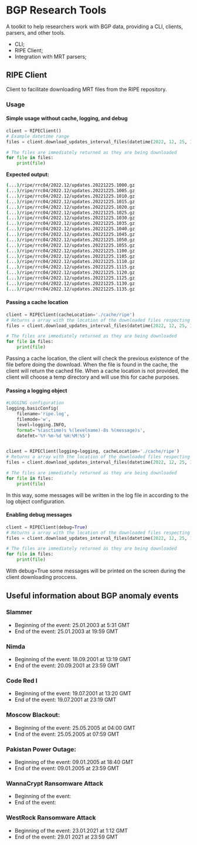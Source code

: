 # BGP Research Tools

A toolkit to help researchers work with BGP data, providing a CLI, clients, parsers, and other tools.

* CLI;
* RIPE Client;
* Integration with MRT parsers;      


## RIPE Client

Client to facilitate downloading MRT files from the RIPE repository.

### Usage

#### Simple usage without cache, logging, and debug

```python
client = RIPEClient()
# Example datetime range
files = client.download_updates_interval_files(datetime(2022, 12, 25, 10, 0), datetime(2022, 12, 25, 11, 37))

# The files are immediately returned as they are being downloaded
for file in files:
    print(file)
```

**Expected output:**

```bash
(...)/ripe/rrc04/2022.12/updates.20221225.1000.gz
(...)/ripe/rrc04/2022.12/updates.20221225.1005.gz
(...)/ripe/rrc04/2022.12/updates.20221225.1010.gz
(...)/ripe/rrc04/2022.12/updates.20221225.1015.gz
(...)/ripe/rrc04/2022.12/updates.20221225.1020.gz
(...)/ripe/rrc04/2022.12/updates.20221225.1025.gz
(...)/ripe/rrc04/2022.12/updates.20221225.1030.gz
(...)/ripe/rrc04/2022.12/updates.20221225.1035.gz
(...)/ripe/rrc04/2022.12/updates.20221225.1040.gz
(...)/ripe/rrc04/2022.12/updates.20221225.1045.gz
(...)/ripe/rrc04/2022.12/updates.20221225.1050.gz
(...)/ripe/rrc04/2022.12/updates.20221225.1055.gz
(...)/ripe/rrc04/2022.12/updates.20221225.1100.gz
(...)/ripe/rrc04/2022.12/updates.20221225.1105.gz
(...)/ripe/rrc04/2022.12/updates.20221225.1110.gz
(...)/ripe/rrc04/2022.12/updates.20221225.1115.gz
(...)/ripe/rrc04/2022.12/updates.20221225.1120.gz
(...)/ripe/rrc04/2022.12/updates.20221225.1125.gz
(...)/ripe/rrc04/2022.12/updates.20221225.1130.gz
(...)/ripe/rrc04/2022.12/updates.20221225.1135.gz
```

#### Passing a cache location

```python
client = RIPEClient(cacheLocation='./cache/ripe')
# Returns a array with the location of the downloaded files respecting the datetime range
files = client.download_updates_interval_files(datetime(2022, 12, 25, 10, 0), datetime(2022, 12, 25, 11, 37))

# The files are immediately returned as they are being downloaded
for file in files:
    print(file)
```

Passing a cache location, the client will check the previous existence of the file before doing the download.
When the file is found in the cache, the client will return the cached file.
When a cache location is not provided, the client will choose a temp directory and will use this for cache purposes.

#### Passing a logging object

```python
#LOGGING configuration
logging.basicConfig(
    filename='ripe.log',
    filemode='w',
    level=logging.INFO,
    format='%(asctime)s %(levelname)-8s %(message)s',
    datefmt='%Y-%m-%d %H:%M:%S')


client = RIPEClient(logging=logging, cacheLocation='./cache/ripe')
# Returns a array with the location of the downloaded files respecting the datetime range
files = client.download_updates_interval_files(datetime(2022, 12, 25, 10, 0), datetime(2022, 12, 25, 11, 37))

# The files are immediately returned as they are being downloaded
for file in files:
    print(file)
```

In this way, some messages will be written in the log file in according to the log object configuration.

#### Enabling debug messages

```python
client = RIPEClient(debug=True)
# Returns a array with the location of the downloaded files respecting the datetime range
files = client.download_updates_interval_files(datetime(2022, 12, 25, 10, 0), datetime(2022, 12, 25, 11, 37))

# The files are immediately returned as they are being downloaded
for file in files:
    print(file)
```

With debug=True some messages will be printed on the screen during the client downloading proccess. 

## Useful information about BGP anomaly events

### Slammer
* Beginning of the event: 25.01.2003 at 5:31 GMT
* End of the event: 25.01.2003 at 19:59 GMT

### Nimda
* Beginning of the event: 18.09.2001 at 13:19 GMT 
* End of the event: 20.09.2001 at 23:59 GMT 

### Code Red I
* Beginning of the event: 19.07.2001 at 13:20 GMT
* End of the event: 19.07.2001 at 23:19 GMT

### Moscow Blackout:
* Beginning of the event: 25.05.2005 at 04:00 GMT
* End of the event: 25.05.2005 at 07:59 GMT

### Pakistan Power Outage:
* Beginning of the event: 09.01.2005 at 18:40 GMT
* End of the event: 09.01.2005 at 23:59 GMT

### WannaCrypt Ransomware Attack

* Beginning of the event: 
* End of the event: 

### WestRock Ransomware Attack
* Beginning of the event: 23.01.2021 at 1:12 GMT
* End of the event: 29.01 2021 at 23:59 GMT








